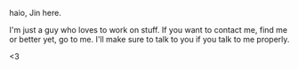 haio, Jin here.

I'm just a guy who loves to work on stuff. If you want to contact me, find me or better yet, go to me. I'll make sure to talk to you if you talk to me properly.

<3

<!---
takt-jin/takt-jin is a ✨ special ✨ repository because its `README.md` (this file) appears on your GitHub profile.
You can click the Preview link to take a look at your changes.
--->

